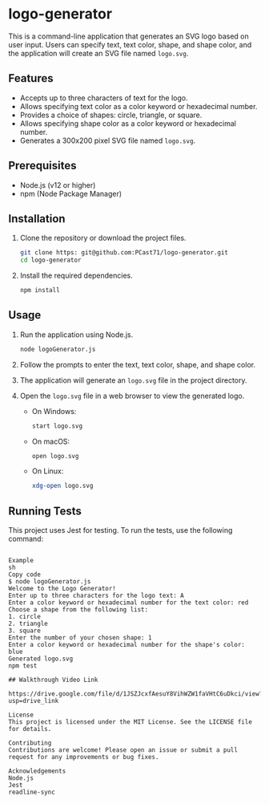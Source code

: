 # logo-generator

This is a command-line application that generates an SVG logo based on user input. Users can specify text, text color, shape, and shape color, and the application will create an SVG file named `logo.svg`.

## Features

- Accepts up to three characters of text for the logo.
- Allows specifying text color as a color keyword or hexadecimal number.
- Provides a choice of shapes: circle, triangle, or square.
- Allows specifying shape color as a color keyword or hexadecimal number.
- Generates a 300x200 pixel SVG file named `logo.svg`.

## Prerequisites

- Node.js (v12 or higher)
- npm (Node Package Manager)

## Installation

1. Clone the repository or download the project files.

    ```sh
    git clone https: git@github.com:PCast71/logo-generator.git
    cd logo-generator
    ```

2. Install the required dependencies.

    ```sh
    npm install
    ```

## Usage

1. Run the application using Node.js.

    ```sh
    node logoGenerator.js
    ```

2. Follow the prompts to enter the text, text color, shape, and shape color.

3. The application will generate an `logo.svg` file in the project directory.

4. Open the `logo.svg` file in a web browser to view the generated logo.

    - On Windows:
        ```sh
        start logo.svg
        ```

    - On macOS:
        ```sh
        open logo.svg
        ```

    - On Linux:
        ```sh
        xdg-open logo.svg
        ```

## Running Tests

This project uses Jest for testing. To run the tests, use the following command:

```sh\

Example
sh
Copy code
$ node logoGenerator.js
Welcome to the Logo Generator!
Enter up to three characters for the logo text: A
Enter a color keyword or hexadecimal number for the text color: red
Choose a shape from the following list:
1. circle
2. triangle
3. square
Enter the number of your chosen shape: 1
Enter a color keyword or hexadecimal number for the shape's color: blue
Generated logo.svg
npm test

## Walkthrough Video Link

https://drive.google.com/file/d/1JSZJcxfAesuY8VihWZW1faVHtC6uDkci/view?usp=drive_link

License
This project is licensed under the MIT License. See the LICENSE file for details.

Contributing
Contributions are welcome! Please open an issue or submit a pull request for any improvements or bug fixes.

Acknowledgements
Node.js
Jest
readline-sync
